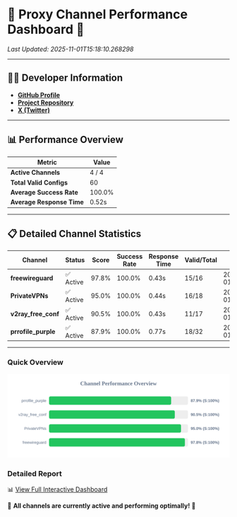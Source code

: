 # 🌟 Proxy Channel Performance Dashboard 🌟

_Last Updated: 2025-11-01T15:18:10.268298_

---

## 👩‍💻 Developer Information

- **[GitHub Profile](https://github.com/4n0nymou3)**  
- **[Project Repository](https://github.com/4n0nymou3/multi-proxy-config-fetcher)**  
- **[X (Twitter)](https://x.com/4n0nymou3)**  

---

## 📊 Performance Overview

| Metric                | Value       |
|-----------------------|-------------|
| **Active Channels**   | 4 / 4       |
| **Total Valid Configs** | 60          |
| **Average Success Rate** | 100.0%      |
| **Average Response Time** | 0.52s       |

---

## 📋 Detailed Channel Statistics

| Channel          | Status     | Score  | Success Rate | Response Time | Valid/Total | Last Success               |
|------------------|------------|--------|--------------|---------------|-------------|----------------------------|
| **freewireguard**  | ✅ Active  | 97.8%  | 100.0% | 0.43s         | 15/16       | 2025-11-01T15:18:10.266775 |
| **PrivateVPNs**  | ✅ Active  | 95.0%  | 100.0% | 0.44s         | 16/18       | 2025-11-01T15:18:09.814740 |
| **v2ray_free_conf**  | ✅ Active  | 90.5%  | 100.0% | 0.43s         | 11/17       | 2025-11-01T15:18:09.339194 |
| **prrofile_purple**  | ✅ Active  | 87.9%  | 100.0% | 0.77s         | 18/32       | 2025-11-01T15:18:08.831539 |

---

### Quick Overview
<div align="center">
  <a href="https://raw.githubusercontent.com/nullluser/NullRepo/refs/heads/main/assets/channel_stats_chart.svg">
    <img src="https://raw.githubusercontent.com/nullluser/NullRepo/refs/heads/main/assets/channel_stats_chart.svg" alt="Source Performance Statistics" width="800">
  </a>
</div>

### Detailed Report
📊 [View Full Interactive Dashboard](https://htmlpreview.github.io/?https://github.com/nullluser/NullRepo/blob/main/assets/performance_report.html)

🎉 **All channels are currently active and performing optimally!** 🎉

